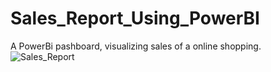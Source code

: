# Sales_Report_Using_PowerBI
A PowerBi pashboard, visualizing sales of a online shopping.
![Sales_Report ](https://github.com/Amalasati/Sales_Report_Using_PowerBI/assets/95575722/923cab2c-d599-4bb5-8755-30114de1e0c1)
